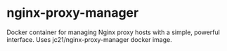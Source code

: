 # nginx-proxy-manager
Docker container for managing Nginx proxy hosts with a simple, powerful interface.  Uses jc21/nginx-proxy-manager docker image.
